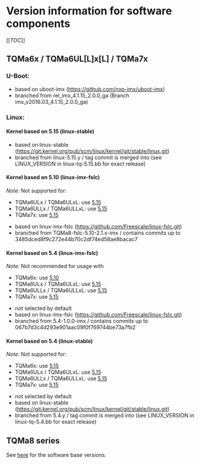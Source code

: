 # Version information for software components

[[_TOC_]]

## TQMa6x / TQMa6UL[L]x[L] / TQMa7x

### U-Boot:

* based on uboot-imx (https://github.com/nxp-imx/uboot-imx)
* branched from rel_imx_4.1.15_2.0.0_ga (Branch imx_v2016.03_4.1.15_2.0.0_ga)

### Linux:

#### Kernel based on 5.15 (linux-stable)

* based on linux-stable (https://git.kernel.org/pub/scm/linux/kernel/git/stable/linux.git)
* branched from linux-5.15.y / tag commit is merged into (see LINUX_VERSION in linux-tq-5.15.bb for exact release)

#### Kernel based on 5.10 (linux-imx-fslc)

_Note:_ Not supported for:

- TQMa6ULx / TQMa6ULxL: use [5.15](#kernel-based-on-515-linux-stable)
- TQMa6ULLx / TQMa6ULLxL: use [5.15](#kernel-based-on-515-linux-stable)
- TQMa7x: use [5.15](#kernel-based-on-515-linux-stable)

* based on linux-imx-fslc (https://github.com/Freescale/linux-fslc.git)
* branched from TQMa8-fslc-5.10-2.1.x-imx / contains commits up to 3485dced8f9c272e44b70c2df74ed58ae8bacac7

#### Kernel based on 5.4  (linux-imx-fslc)

_Note:_ Not recommended for usage with

- TQMa6x: use [5.10](#kernel-based-on-510-linux-imx-fslc)
- TQMa6ULx / TQMa6ULxL: use [5.15](#kernel-based-on-515-linux-stable)
- TQMa6ULLx / TQMa6ULLxL: use [5.15](#kernel-based-on-515-linux-stable)
- TQMa7x: use [5.15](#kernel-based-on-515-linux-stable)

* not selected by default
* based on linux-imx-fslc (https://github.com/Freescale/linux-fslc.git)
* branched from 5.4-1.0.0-imx / contains commits up to 067b7d3c4d293e901aac09f0f769744be73a7fb2

#### Kernel based on 5.4  (linux-stable)

_Note:_ Not supported for:

- TQMa6x: use [5.15](#kernel-based-on-515-linux-stable)
- TQMa6ULx / TQMa6ULxL: use [5.15](#kernel-based-on-515-linux-stable)
- TQMa6ULLx / TQMa6ULLxL: use [5.15](#kernel-based-on-515-linux-stable)
- TQMa7x: use [5.15](#kernel-based-on-515-linux-stable)

* not selected by default
* based on linux-stable (https://git.kernel.org/pub/scm/linux/kernel/git/stable/linux.git)
* branched from 5.4.y / tag commit is merged into (see LINUX_VERSION in linux-tq-5.4.bb for exact release)

## TQMa8 series

See [here](./README.TQMa8.SoftwareVersions.md) for the software base versions.
